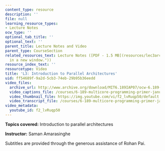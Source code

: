 ```yaml
---
content_type: resource
description: ''
file: null
learning_resource_types:
- Lecture Notes
ocw_type: ''
optional_tab_title: ''
optional_text: ''
parent_title: Lecture Notes and Video
parent_type: CourseSection
related_resources_text: Lecture Notes ([PDF - 1.5 MB](resources/lec3architctre "Open
  in a new window."))
resource_index_text: ''
resourcetype: Video
title: 'L3: Introduction to Parallel Architectures'
uid: ff54689f-9a2d-5cb3-74eb-29b95b36eedd
video_files:
  archive_url: http://www.archive.org/download/MIT6.189IAP07/ocw-6.189-iap07-lec03_300k.mp4
  video_captions_file: /courses/6-189-multicore-programming-primer-january-iap-2007/98d868cf46045a809a44f970da75dec9_f2_lvRuqp50.vtt
  video_thumbnail_file: https://img.youtube.com/vi/f2_lvRuqp50/default.jpg
  video_transcript_file: /courses/6-189-multicore-programming-primer-january-iap-2007/d8d50f5afa5a5622eca63c16fd3fbcd8_f2_lvRuqp50.pdf
video_metadata:
  youtube_id: f2_lvRuqp50
---
```


**Topics covered:** Introduction to parallel architectures

**Instructor:** Saman Amarasinghe

Subtitles are provided through the generous assistance of Rohan Pai.